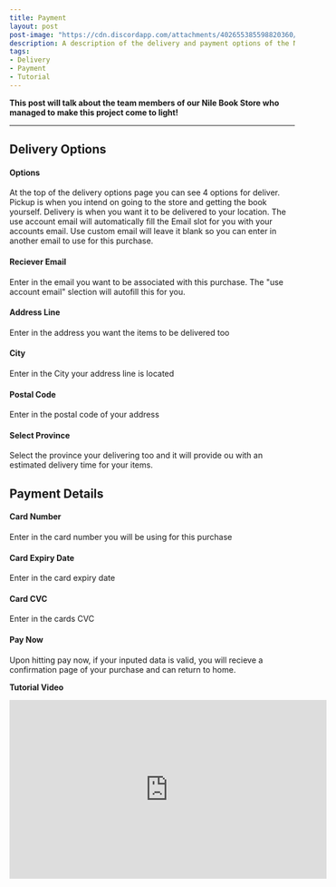 ```yaml
---
title: Payment
layout: post
post-image: "https://cdn.discordapp.com/attachments/402655385598820360/1092527630928064532/Payment.png"
description: A description of the delivery and payment options of the Nile app, with a tutorial video.
tags:
- Delivery
- Payment
- Tutorial
---
```


**This post will talk about the team members of our Nile Book Store who managed to make this project come to light!**

---

## Delivery Options

#### Options

At the top of the delivery options page you can see 4 options for deliver. Pickup is when you intend on going to the store and getting the book yourself. 
Delivery is when you want it to be delivered to your location. The use account email will automatically fill the Email slot for you with your accounts email.
Use custom email will leave it blank so you can enter in another email to use for this purchase.

#### Reciever Email

Enter in the email you want to be associated with this purchase. The "use account email" slection will autofill this for you.

#### Address Line

Enter in the address you want the items to be delivered too

#### City

Enter in the City your address line is located

#### Postal Code

Enter in the postal code of your address

#### Select Province

Select the province your delivering too and it will provide ou with an estimated delivery time for your items.

## Payment Details

#### Card Number

Enter in the card number you will be using for this purchase

#### Card Expiry Date

Enter in the card expiry date

#### Card CVC

Enter in the cards CVC

#### Pay Now

Upon hitting pay now, if your inputed data is valid, you will recieve a confirmation page of your purchase and can return to home.


**Tutorial Video**<br>
<iframe width="560" height="315" src="https://www.youtube.com/embed/kVy-94r0lUA" title="YouTube video player" frameborder="0" allow="accelerometer; autoplay; clipboard-write; encrypted-media; gyroscope; picture-in-picture; web-share" allowfullscreen></iframe>